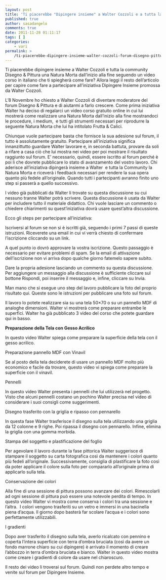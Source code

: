 ```yaml
---
layout: post
title: 'Ti piacerebbe "Dipingere insieme" a Walter Cozzoli e a tutta la community Disegno & Pittura una bella Natura Morta?'
published: true
author: sasadangelo
comments: true
date: 2011-11-28 01:11:17
tags: [ ]
categories:
    - vari
permalink: >
    /ti-piacerebbe-dipingere-insieme-walter-cozzoli-forum-disegno-pittura
---
```


  



  Ti piacerebbe dipingere insieme a Walter Cozzoli e tutta la community Disegno & Pittura una Natura Morta dall&#8217;inizio alla fine seguendo un video corso in italiano che ti spiegherà come fare? Allora leggi il resto dell&#8217;articolo per capire come fare a partecipare all&#8217;iniziativa Dipingere Insieme promossa da Walter Cozzoli.



  L&#8217;8 Novembre ho chiesto a Walter Cozzoli di diventare moderatore del forum Disegno & Pittura e di aiutarmi a farlo crescere. Come prima iniziativa Walter ha deciso di regalarci un video corso gratuito online in cui lui mostrerà come realizzare una Natura Morta dall&#8217;inizio alla fine mostrandoci le procedure, i medium,&nbsp; e tutti gli strumenti necessari per riprodurre la seguente Natura Morta che lui ha intitolato Frutta & Calici.



  



  Chiunque vuole partecipare basta che fornisce la sua adesione sul forum, il tutto è assolutamente gratuito. Partecipare all&#8217;iniziativa significa innanzittutto guardare Walter lavorare e, in seconda battuta, provare da soli a rifare a casa ciò che lui mostra nei video per poi mostrare il risultato raggiunto sul forum. E&#8217; necessario, quindi, essere iscritto al forum perché è poi lì che dovrete pubblicare lo stato di avanzamento del vostro lavoro. Chi aderisce all&#8217;iniziativa dipingerà insieme a Walter&nbsp; e tutta la Community la Natura Morta e riceverà i feedback necessari per rendere la sua opera quanto più fedele all&#8217;originale. Quando tutti i partecipanti avranno finito uno step si passerà a quello successivo.



  I video già pubblicati da Walter li trovate su questa discussione su cui nessuno tranne Walter potrà scrivere. Questa discussione è usata da Walter per includere tutto il materiale didattico. Chi vuole lasciare un commento o chiedere chiarimenti su quest&#8217;iniziativa dovrà usare quest&#8217;altra discussione.



  Ecco gli steps per partecipare all&#8217;iniziativa:



  Iscriversi al forum se non si è iscritti già, seguendo i primi 7 passi di queste istruzioni. Riceverete una email in cui vi verrà chiesto di confermare l&#8217;iscrizione cliccando su un link.


  A quel punto io dovrò approvare la vostra iscrizione. Questo passaggio è necessario per evitare problemi di spam. Se la email di attivazione dell&#8217;iscrizione non vi arriva dopo qualche giorno fatemelo sapere subito.


  Dare la propria adesione lasciando un commento su questa discussione. Per aggiungere un messaggio alla discussione è sufficiente cliccare sul bottone Rispondi, poi inserire il messaggio e, infine, cliccare su Invia.


  Man mano che si esegue uno step del lavoro pubblicare la foto del proprio risultato qui. Queste sono le istruzioni per pubblicare una foto sul forum.



  Il lavoro lo potete realizzare sia su una tela 50&#215;70 o su un pannello MDF di analoghe dimensioni. Walter vi mostrerà come preparare entrambe le superfici. Walter ha già pubblicato 3 video del corso che potete guardare qui in basso.


**Preparazione della Tela con Gesso Acrilico**


  In questo video Walter spiega come preparare la superficie della tela con il gesso acrilico.






  Preparazione pannello MDF con Vinavil



  Se al posto della tela deciderete di usare un pannello MDF molto più economico e facile da trovare, questo video vi spiega come preparare la superficie con il vinavil.






  Pennelli



  In questo video Walter presenta i pennelli che lui utilizzerà nel progetto. Visto che alcuni pennelli costano un pochino Walter precisa nel video di considerare i suoi consigli come suggerimenti.






  Disegno trasferito con la griglia e ripasso con pennarello



  In questa fase Walter trasferisce il disegno sulla tela utilizzando una griglia da 12 colonne e 9 righe. Poi ripassa il disegno con pennarello. Infine, elimina la griglia con una gomma morbida.






  Stampa del soggetto e plastificazione del foglio



  Per agevolare il lavoro durante la fase pittorica Walter suggerisce di stampare il soggetto su carta fotografica così da mantenere i colori quanto più fedeli all&#8217;originale. Successivamente, consiglia di plastificare la foto così da poter applicare il colore sulla foto per compararlo all&#8217;originale prima di applicarlo sulla tela.






  Conservazione dei colori



  Alla fine di una sessione di pittura possono avanzare dei colori. Rimescolarli ad ogni sessione di pittura può essere una notevole perdita di tempo. In questo video Walter vi mostra come conserva i colori tra una sessione e l&#8217;altra.&nbsp; I colori vengono trasferiti su un vetro e immersi in una bacinella piena d&#8217;acqua. Il giorno dopo basterà far scolare l&#8217;acqua e i colori sono perfettamente utilizzabili.






  I gradienti



  Dopo aver trasferito il disegno sulla tela, averlo ricalcato con pennino e coperta l&#8217;intera superficie con terra d&#8217;ombra bruciata (così da avere un fondo marrone chiaro su cui dipingere) è arrivato il momento di creare l&#8217;abbozzo in terra d&#8217;ombra bruciata e bianco. Walter in questo video mostra come creare i gradienti di colore da usare nel chiaroscuro.





  Il resto dei video li troverai sul forum. Quindi non perdete altro tempo e venite sul forum per Dipingere Insieme.
